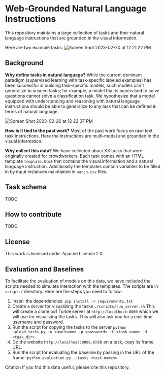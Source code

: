 # Web-Grounded Natural Language Instructions 

This repository maintains a large collection of tasks and their natural language instructions that are grounded in the visual information. 

Here are two example tasks:
![Screen Shot 2023-02-20 at 12 21 22 PM](https://user-images.githubusercontent.com/2441454/220168815-10c22ddd-2deb-422f-b41e-2203bee25e25.png)


Background 
--- 

**Why define tasks in natural language?** While the current dominant paradigm (supervised learning with task-specific labeled examples) has been 
successful in building task-specific models, such models can't generalize to unseen tasks; for example, a model that is supervised to solve questions 
cannot solve a classification task. We hypothesize that a model equipped with understanding and reasoning with natural language instructions should be able to generalize to any task that can be defined in terms of natural language.

![Screen Shot 2023-02-20 at 12 22 37 PM](https://user-images.githubusercontent.com/2441454/220168960-9080b552-446b-4385-bca3-7f662ce95e20.png)


**How is it tied to the past work?** 
Most of the past work focus on raw-text task instructions. Here the instructions are multi-modal 
and grounded in the visual information. 


**Why collect this data?** 
We have collected about XX tasks that were originally created for crowdworkers. 
Each task comes with an HTML template `template.html` that contains the visual information and a natural language instruction.
Additionally the templates contain variables to be filled in by input instances maintained in `batch.csv` files.


Task schema  
--- 
TODO

How to contribute 
---
TODO

License
--- 
This work is licensed under Apache License 2.0.


Evaluation and Baselines 
--- 
To facilitate the evaluation of models on this data, we have included the scripts needed to simulate interaction with the templates. 
The scripts are in `scripts/` directory.
Here are the steps you need to follow: 
 1. Install the dependencies: `pip install -r requirements.txt`
 2. Create a server for visualizing the tasks `./scripts/run_server.sh` This will create a clone oof Turkle server at `http://localhost:8000` which we will use for visualizing the tasks. This will also ask you for a one-time username and password.  
 3. Run the script for copying the tasks to the server `python upload_tasks.py -u <username> -p <password> -t <task_name> -d <task_dir>`. 
 4. Go the website `http://localhost:8000`, click on a task, copy its frame URL. 
 5. Run the script for evaluating the baseline by passing in the URL of the frame: `python evaluation.py --tasks <task_names>`



Citation 
If you fnd this data useful, please cite this repository. 

<!-- 
Publication 
--- 
Feel free to cite us.  -->
